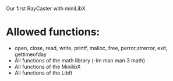 Our first RayCaster with miniLibX

# Allowed functions:

- open, close, read, write, printf, malloc, free, perror,strerror, exit, gettimeofday
- All functions of the math library (-lm man man 3 math)
- All functions of the MinilibX
- All functions of the Libft
